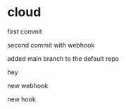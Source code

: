 # cloud

first commit

second commit with webhook

added main branch to the default repo

hey

new webhook

new hook